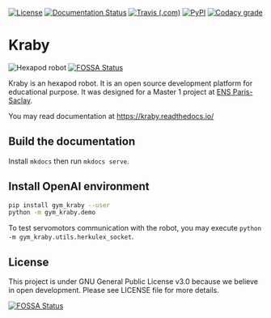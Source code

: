 [![License](https://img.shields.io/github/license/erdnaxe/kraby?style=flat-square)](LICENSE)
[![Documentation Status](https://img.shields.io/readthedocs/kraby?style=flat-square)](https://kraby.readthedocs.io/en/latest/)
[![Travis (.com)](https://img.shields.io/travis/com/erdnaxe/kraby?style=flat-square)](https://travis-ci.com/github/erdnaxe/kraby)
[![PyPI](https://img.shields.io/pypi/v/gym_kraby?style=flat-square)](https://pypi.org/project/gym-kraby/)
[![Codacy grade](https://img.shields.io/codacy/grade/537008118a7948f3bb3e596fcae9d4db?style=flat-square)](https://www.codacy.com/manual/erdnaxe/kraby)

# Kraby

![Hexapod robot](docs/img/hexapod.jpg)
[![FOSSA Status](https://app.fossa.com/api/projects/git%2Bgithub.com%2Ferdnaxe%2Fkraby.svg?type=shield)](https://app.fossa.com/projects/git%2Bgithub.com%2Ferdnaxe%2Fkraby?ref=badge_shield)

Kraby is an hexapod robot.
It is an open source development platform for educational purpose.
It was designed for a Master 1
project at [ENS Paris-Saclay](https://ens-paris-saclay.fr/).

You may read documentation at <https://kraby.readthedocs.io/>

## Build the documentation

Install `mkdocs` then run `mkdocs serve`.

## Install OpenAI environment

```bash
pip install gym_kraby --user
python -m gym_kraby.demo
```

To test servomotors communication with the robot, you may execute `python -m gym_kraby.utils.herkulex_socket`.

## License

This project is under GNU General Public License v3.0 because we believe in
open development. Please see LICENSE file for more details.


[![FOSSA Status](https://app.fossa.com/api/projects/git%2Bgithub.com%2Ferdnaxe%2Fkraby.svg?type=large)](https://app.fossa.com/projects/git%2Bgithub.com%2Ferdnaxe%2Fkraby?ref=badge_large)